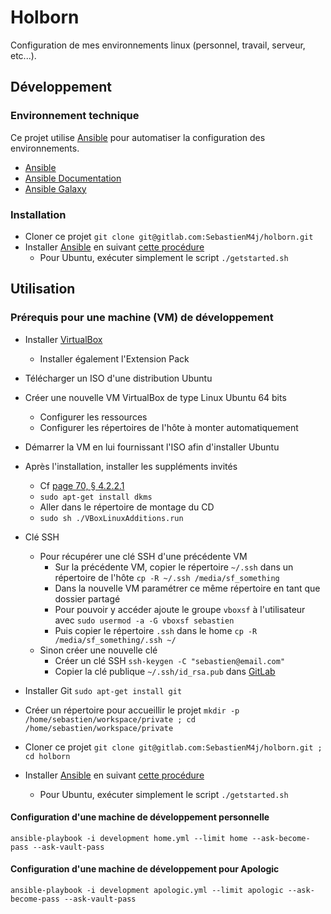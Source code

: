 Holborn
=======

Configuration de mes environnements linux (personnel, travail, serveur, etc...).


Développement
-------------

### Environnement technique

Ce projet utilise [Ansible](https://www.ansible.com/) pour automatiser la configuration des environnements.

* [Ansible](https://www.ansible.com/)
* [Ansible Documentation](http://docs.ansible.com/)
* [Ansible Galaxy](https://galaxy.ansible.com/)

### Installation

* Cloner ce projet `git clone git@gitlab.com:SebastienM4j/holborn.git`
* Installer [Ansible](https://www.ansible.com/) en suivant [cette procédure](http://docs.ansible.com/ansible/intro_installation.html)
    * Pour Ubuntu, exécuter simplement le script `./getstarted.sh`


Utilisation
-----------

### Prérequis pour une machine (VM) de développement

* Installer [VirtualBox](https://www.virtualbox.org/wiki/Downloads)
    * Installer également l'Extension Pack
* Télécharger un ISO d'une distribution Ubuntu
* Créer une nouvelle VM VirtualBox de type Linux Ubuntu 64 bits
    * Configurer les ressources
    * Configurer les répertoires de l'hôte à monter automatiquement
* Démarrer la VM en lui fournissant l'ISO afin d'installer Ubuntu
* Après l'installation, installer les suppléments invités
    * Cf [page 70, § 4.2.2.1](http://download.virtualbox.org/virtualbox/UserManual_fr_FR.pdf)
    * `sudo apt-get install dkms`
    * Aller dans le répertoire de montage du CD
    * `sudo sh ./VBoxLinuxAdditions.run`

* Clé SSH
    * Pour récupérer une clé SSH d'une précédente VM
        * Sur la précédente VM, copier le répertoire `~/.ssh` dans un répertoire de l'hôte `cp -R ~/.ssh /media/sf_something`
        * Dans la nouvelle VM paramétrer ce même répertoire en tant que dossier partagé
        * Pour pouvoir y accéder ajoute le groupe `vboxsf` à l'utilisateur avec `sudo usermod -a -G vboxsf sebastien`
        * Puis copier le répertoire `.ssh` dans le home `cp -R /media/sf_something/.ssh ~/`
    * Sinon créer une nouvelle clé
        * Créer un clé SSH `ssh-keygen -C "sebastien@email.com"`
        * Copier la clé publique `~/.ssh/id_rsa.pub` dans [GitLab](https://gitlab.com/profile/keys)

* Installer Git `sudo apt-get install git`
* Créer un répertoire pour accueillir le projet `mkdir -p /home/sebastien/workspace/private ; cd /home/sebastien/workspace/private`
* Cloner ce projet `git clone git@gitlab.com:SebastienM4j/holborn.git ; cd holborn`
* Installer [Ansible](https://www.ansible.com/) en suivant [cette procédure](http://docs.ansible.com/ansible/intro_installation.html)
    * Pour Ubuntu, exécuter simplement le script `./getstarted.sh`

#### Configuration d'une machine de développement personnelle

`ansible-playbook -i development home.yml --limit home --ask-become-pass --ask-vault-pass`

#### Configuration d'une machine de développement pour Apologic

`ansible-playbook -i development apologic.yml --limit apologic --ask-become-pass --ask-vault-pass`

